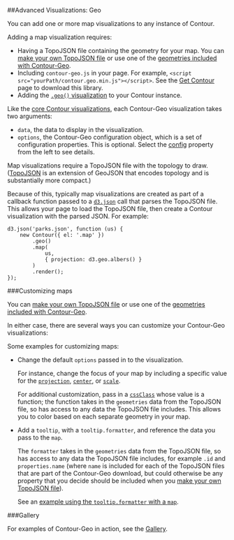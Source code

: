 
##Advanced Visualizations: Geo

You can add one or more map visualizations to any instance of Contour.

Adding a map visualization requires:

 * Having a TopoJSON file containing the geometry for your map. You can [make your own TopoJSON file](#topojson) or use one of the [geometries included with Contour-Geo](#geo-included).
 * Including `contour-geo.js` in your page. For example, `<script src="yourPath/contour.geo.min.js"></script>`. See the [Get Contour](get_contour.html) page to download this library.
 * Adding the [`.geo()` visualization](#geo) to your Contour instance. 

Like the [core Contour visualizations](#visualizations), each Contour-Geo visualization takes two arguments:

* `data`, the data to display in the visualization.
* `options`, the Contour-Geo configuration object, which is a set of configuration properties. This is optional. Select the [config](#geo_config/config) property from the left to see details.

Map visualizations require a TopoJSON file with the topology to draw. ([TopoJSON](http://github.com/mbostock/topojson/wiki) is an extension of GeoJSON that encodes topology and is substantially more compact.)

Because of this, typically map visualizations are created as part of a callback function passed to a [`d3.json`](http://github.com/mbostock/d3/wiki/Requests#d3_json) call that parses the TopoJSON file. This allows your page to load the TopoJSON file, then create a Contour visualization with the parsed JSON. For example:

    d3.json('parks.json', function (us) {
    	new Contour({ el: '.map' })
            .geo()
    		.map(
    			us,
    			{ projection: d3.geo.albers() }
    		)
    		.render();
    });


###Customizing maps

You can [make your own TopoJSON file](#topojson) or use one of the [geometries included with Contour-Geo](#geo-included).

In either case, there are several ways you can customize your Contour-Geo visualizations:

Some examples for customizing maps:

* Change the default `options` passed in to the visualization.

	For instance, change the focus of your map by including a specific value for the [`projection`](#geo_config/config.map.projection), [`center`](#geo_config/config.map.center), or [`scale`](#geo_config/config.map.scale).

	For additional customization, pass in a [`cssClass`](#geo_config/config.map.cssClass) whose value is a function; the function takes in the `geometries` data from the TopoJSON file, so has access to any data the TopoJSON file includes. This allows you to color based on each separate geometry in your map.

* Add a `tooltip`, with a `tooltip.formatter`, and reference the data you pass to the `map`.

	The `formatter` takes in the `geometries` data from the TopoJSON file, so has access to any data the TopoJSON file includes, for example `.id` and `properties.name` (where `name` is included for each of the TopoJSON files that are part of the Contour-Geo download, but could otherwise be any property that you decide should be included when you [make your own TopoJSON file](#topojson)).

	See an [example using the `tooltip.formatter` with a `map`](gallery.html#geo/map/california).


###Gallery

For examples of Contour-Geo in action, see the [Gallery](gallery.html#/geo).